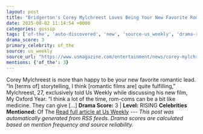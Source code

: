 ```yaml
---
layout: post
title: "Bridgerton's Corey Mylchreest Loves Being Your New Favorite Rom-Com Lead"
date: 2025-08-02 11:14:54 +0000
categories: gossip
tags: ['of-the', 'auto-discovered', 'new', 'source-us_weekly', 'drama-rising']
drama_score: 3
primary_celebrity: of_the
source: us_weekly
source_url: "https://www.usmagazine.com/entertainment/news/corey-mylchreest-talks-costar-chemistry-and-rom-com-roles/"
mentions: {'of_the': 3}
---
```


Corey Mylchreest is more than happy to be your new favorite romantic lead. “In [terms of] storytelling, I think [romantic films are] quite fulfilling,” Mylchreest, 27, exclusively told Us Weekly while discussing his new film, My Oxford Year. “I think a lot of the time, rom-coms can be a bit like medicine. They can give […] **Drama Score:** 3 | **Level:** RISING **Celebrities Mentioned:** Of The [Read full article at Us Weekly](https://www.usmagazine.com/entertainment/news/corey-mylchreest-talks-costar-chemistry-and-rom-com-roles/) --- *This post was automatically generated from RSS feeds. Drama scores are calculated based on mention frequency and source reliability.*